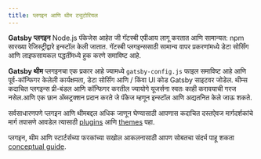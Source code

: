 ```yaml
---
title: प्लगइन आणि थीम ट्युटोरियल 
---
```


**Gatsby प्लगइन** Node.js पॅकेजेस आहेत जी गॅटस्बी एपीआय लागू करतात आणि सामान्यत: npm सारख्या रेजिस्ट्रीद्वारे इन्स्टॉल केली जातात. गॅटस्बी प्लगइन्ससाठी सामान्य वापर प्रकरणांमध्ये डेटा सोर्सिंग आणि लाइफसायकल पद्धतींमध्ये हुक करणे समाविष्ट आहे.

**Gatsby थीम** प्लगइनचा एक प्रकार आहे ज्यामध्ये `gatsby-config.js` फाइल समाविष्ट आहे आणि पूर्व-कॉन्फिगर केलेली कार्यक्षमता, डेटा सोर्सिंग आणि / किंवा UI कोड Gatsby साइटवर जोडेल. थीम्स कदाचित प्लगइन्स प्री-बंडल आणि कॉन्फिगर करतील ज्यायोगे यूजर्सना स्वतः काही करावयाची गरज नसेल.आणि एक छान अ‍ॅब्स्ट्रक्शन प्रदान करते जे पॅकेज म्हणून इन्स्टॉल आणि अद्यतनित केले जाऊ शकते.

सर्वसाधारणपणे प्लगइन आणि थीमबद्दल अधिक जाणून घेण्यासाठी आपणास कदाचित दस्तऐवज मार्गदर्शकांचे मार्ग तपासणे आवडेल त्यासाठी [plugins](/docs/plugins/) आणि [themes](/docs/themes/) पहा.

प्लगइन, थीम आणि स्टार्टर्सच्या फरकांच्या सखोल आकलनासाठी आपण सोबतचा संदर्भ पाहू शकता [conceptual guide](/docs/plugins-themes-and-starters/).

<GuideList slug={props.slug} />
